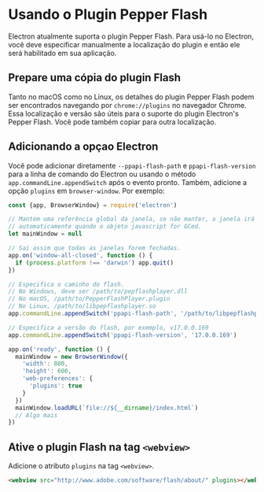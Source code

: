 # Usando o Plugin Pepper Flash

Electron atualmente suporta o plugin Pepper Flash. Para usá-lo no Electron,
você deve especificar manualmente a localização do plugin e então ele será
habilitado em sua aplicação.

## Prepare uma cópia do plugin Flash

Tanto no macOS como no Linux, os detalhes do plugin Pepper Flash podem ser
encontrados navegando por `chrome://plugins` no navegador Chrome. Essa
localização e versão são úteis para o suporte do plugin Electron's Pepper Flash.
Você pode também copiar para outra localização.

## Adicionando a opçao Electron

Você pode adicionar diretamente `--ppapi-flash-path` e `ppapi-flash-version`
para a linha de comando do Electron ou usando o método
`app.commandLine.appendSwitch` após o evento pronto. Também, adicione a opção
`plugins` em `browser-window`.
Por exemplo:

```javascript
const {app, BrowserWindow} = require('electron')

// Mantém uma referência global da janela, se não manter, a janela irá fechar
// automaticamente quando o objeto javascript for GCed.
let mainWindow = null

// Sai assim que todas as janelas forem fechadas.
app.on('window-all-closed', function () {
  if (process.platform !== 'darwin') app.quit()
})

// Especifica o caminho do flash.
// No Windows, deve ser /path/to/pepflashplayer.dll
// No macOS, /path/to/PepperFlashPlayer.plugin
// No Linux, /path/to/libpepflashplayer.so
app.commandLine.appendSwitch('ppapi-flash-path', '/path/to/libpepflashplayer.so')

// Especifica a versão do flash, por exemplo, v17.0.0.169
app.commandLine.appendSwitch('ppapi-flash-version', '17.0.0.169')

app.on('ready', function () {
  mainWindow = new BrowserWindow({
    'width': 800,
    'height': 600,
    'web-preferences': {
      'plugins': true
    }
  })
  mainWindow.loadURL(`file://${__dirname}/index.html`)
  // Algo mais
})
```

## Ative o plugin Flash na tag `<webview>`

Adicione o atributo `plugins` na tag `<webview>`.

```html
<webview src="http://www.adobe.com/software/flash/about/" plugins></webview>
```
